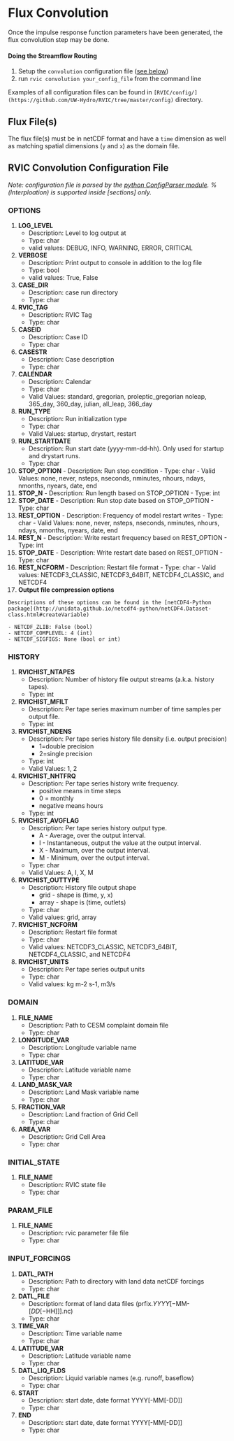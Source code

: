 # Flux Convolution

Once the impulse response function parameters have been generated, the flux convolution step may be done.

#### Doing the Streamflow Routing
  1.  Setup the `convolution` configuration file ([see below](user-guide/convolution/#rvic-convolution-configuration-file))
  2.  run `rvic convolution your_config_file` from the command line

Examples of all configuration files can be found in `[RVIC/config/](https://github.com/UW-Hydro/RVIC/tree/master/config)` directory.

## Flux File(s)

The flux file(s) must be in netCDF format and have a `time` dimension as well as matching spatial dimensions (`y` and `x`) as the domain file.

## RVIC Convolution Configuration File

*Note:  configuration file is parsed by the [python ConfigParser module](https://docs.python.org/2/library/configparser.html#module-ConfigParser).  %(Interploation) is supported inside [sections] only.*

### OPTIONS
1.  **LOG_LEVEL**
    - Description: Level to log output at
    - Type: char
    - valid values: DEBUG, INFO, WARNING, ERROR, CRITICAL
2.  **VERBOSE**
    - Description: Print output to console in addition to the log file
    - Type: bool
    - valid values: True, False
3.  **CASE_DIR**
    - Description: case run directory
    - Type: char
4.  **RVIC_TAG**
    - Description: RVIC Tag
    - Type: char
5.  **CASEID**
    - Description: Case ID
    - Type: char
6.  **CASESTR**
    - Description: Case description
    - Type: char
7.  **CALENDAR**
    - Description: Calendar
    - Type: char
    - Valid Values: standard, gregorian, proleptic_gregorian noleap, 365_day, 360_day, julian, all_leap, 366_day
8.  **RUN_TYPE**
    - Description: Run initialization type
    - Type: char
    - Valid Values: startup, drystart, restart
9.  **RUN_STARTDATE**
    - Description: Run start date (yyyy-mm-dd-hh). Only used for startup and drystart runs.
    - Type: char
10.  **STOP_OPTION**
    - Description:  Run stop condition
    - Type: char
    - Valid Values: none, never, nsteps, nseconds, nminutes, nhours, ndays, nmonths, nyears, date, end
11.  **STOP_N**
    - Description:  Run length based on STOP_OPTION
    - Type: int
12.  **STOP_DATE**
    - Description:  Run stop date based on STOP_OPTION
    - Type: char
13.  **REST_OPTION**
    - Description:  Frequency of model restart writes
    - Type: char
    - Valid Values: none, never, nsteps, nseconds, nminutes, nhours, ndays, nmonths, nyears, date, end
14.  **REST_N**
    - Description:  Write restart frequency based on REST_OPTION
    - Type: int
15.  **STOP_DATE**
    - Description:  Write restart date based on REST_OPTION
    - Type: char
16.  **REST_NCFORM**
    - Description: Restart file format
    - Type: char
    - Valid values: NETCDF3_CLASSIC, NETCDF3_64BIT, NETCDF4_CLASSIC, and NETCDF4
17.  **Output file compression options**

    Descriptions of these options can be found in the [netCDF4-Python package](http://unidata.github.io/netcdf4-python/netCDF4.Dataset-class.html#createVariable)

    - NETCDF_ZLIB: False (bool)
    - NETCDF_COMPLEVEL: 4 (int)
    - NETCDF_SIGFIGS: None (bool or int)

### HISTORY
1.  **RVICHIST_NTAPES**
    - Description:  Number of history file output streams (a.k.a. history tapes).
    - Type: int
2.  **RVICHIST_MFILT**
    - Description:  Per tape series maximum number of time samples per output file.
    - Type: int
3.  **RVICHIST_NDENS**
    - Description:  Per tape series history file density (i.e. output precision)
        - 1=double precision
        - 2=single precision
    - Type: int
    - Valid Values: 1, 2
4.  **RVICHIST_NHTFRQ**
    - Description:  Per tape series history write frequency.
        - positive means in time steps
        - 0 = monthly
        - negative means hours
    - Type: int
5.  **RVICHIST_AVGFLAG**
    - Description:  Per tape series history output type.
        - A - Average, over the output interval.
        - I - Instantaneous, output the value at the output interval.
        - X - Maximum, over the output interval.
        - M - Minimum, over the output interval.
    - Type: char
    - Valid Values: A, I, X, M
6.  **RVICHIST_OUTTYPE**
    - Description: History file output shape
        - grid - shape is (time, y, x)
        - array - shape is (time, outlets)
    - Type: char
    - Valid values: grid, array
7.  **RVICHIST_NCFORM**
    - Description: Restart file format
    - Type: char
    - Valid values: NETCDF3_CLASSIC, NETCDF3_64BIT, NETCDF4_CLASSIC, and NETCDF4
8.  **RVICHIST_UNITS**
    - Description: Per tape series output units
    - Type: char
    - Valid values: kg m-2 s-1, m3/s

### DOMAIN
1.  **FILE_NAME**
    - Description: Path to CESM complaint domain file
    - Type: char
2.  **LONGITUDE_VAR**
    - Description: Longitude variable name
    - Type: char
3.  **LATITUDE_VAR**
    - Description: Latitude variable name
    - Type: char
4.  **LAND_MASK_VAR**
    - Description: Land Mask variable name
    - Type: char
5.  **FRACTION_VAR**
    - Description: Land fraction of Grid Cell
    - Type: char
6.  **AREA_VAR**
    - Description: Grid Cell Area
    - Type: char

### INITIAL_STATE
1.  **FILE_NAME**
    - Description: RVIC state file
    - Type: char

### PARAM_FILE
1.  **FILE_NAME**
    - Description: rvic parameter file file
    - Type: char

### INPUT_FORCINGS
1.  **DATL_PATH**
    - Description: Path to directory with land data netCDF forcings
    - Type: char
2.  **DATL_FILE**
    - Description: format of land data files (prfix.$YYYY[-$MM-[$DD[-$HH]]].nc)
    - Type: char
3.  **TIME_VAR**
    - Description: Time variable name
    - Type: char
4.  **LATITUDE_VAR**
    - Description: Latitude variable name
    - Type: char
5.  **DATL_LIQ_FLDS**
    - Description: Liquid variable names (e.g. runoff, baseflow)
    - Type: char
6.  **START**
    - Description: start date, date format YYYY[-MM[-DD]]
    - Type: char
7.  **END**
    - Description: start date, date format YYYY[-MM[-DD]]
    - Type: char
